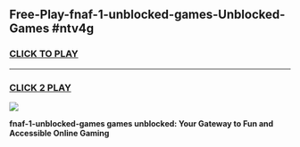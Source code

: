 
## Free-Play-fnaf-1-unblocked-games-Unblocked-Games #ntv4g
<h3>
<a href="https://news.freeplayer.one?title=fnaf-1-unblocked-games&ref=8M">CLICK TO PLAY</a></h3>
<hr>

<h3>
<a href="https://news.freeplayer.one?title=fnaf-1-unblocked-games&ref=8M">CLICK 2 PLAY</a>
  
</h3>

<a href="https://news.freeplayer.one?title=fnaf-1-unblocked-games&ref=8M"><img src="https://clearcache.store/games.png"></a>


**fnaf-1-unblocked-games games unblocked: Your Gateway to Fun and Accessible Online Gaming**
